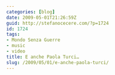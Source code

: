 ```yaml
---
categories: [blog]
date: 2009-05-01T21:26:59Z
guid: http://stefanocecere.com/?p=1724
id: 1724
tags:
- Mondo Senza Guerre
- music
- video
title: E anche Paola Turci…
slug: /2009/05/01/e-anche-paola-turci/
---
```


